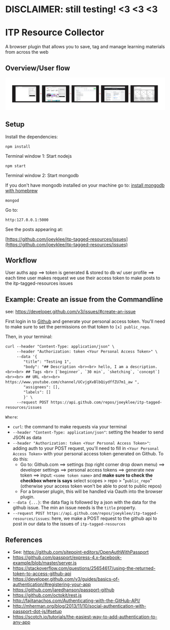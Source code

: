 # DISCLAIMER: still testing! <3 <3 <3

# ITP Resource Collector

A browser plugin that allows you to save, tag and manage learning materials from across the web 

## Overview/User flow

![](chrome-extension/img/user-flow-project-overview.jpg)

## Setup

Install the dependencies:
```
npm install
```

Terminal window 1: Start nodejs
```
npm start
```

Terminal window 2: Start mongodb

If you don't have mongodb installed on your machine go to: [install mongodb with homebrew](https://docs.mongodb.com/manual/tutorial/install-mongodb-on-os-x/#install-mongodb-community-edition-with-homebrew)
```
mongod
```

Go to:
```
http:127.0.0.1:5000
```

See the posts appearing at:

[https://github.com/joeyklee/itp-tagged-resources/issues](https://github.com/joeyklee/itp-tagged-resources/issues)

## Workflow

User auths app ==> token is generated & stored to db w/ user profile ==> each time user makes request we use their access token to make posts to the itp-tagged-resources issues


## Example: Create an issue from the Commandline

see: https://developer.github.com/v3/issues/#create-an-issue

First login in to [Github](https://github.com) and generate your personal access token. You'll need to make sure to set the permissions on that token to `[x] public_repo`.

Then, in your terminal: 

```
curl --header "Content-Type: application/json" \
     --header "Authorization: token <Your Personal Access Token>" \
     --data '{
        "title": "Testing 1",
        "body": "## Description <br><br> hello, I am a description. <br><br> ## Tags <br> [`beginner`, `30 min`, `sketching`, `concept`] <br><br> ## URL <br><br> https://www.youtube.com/channel/UCvjgXvBlbQiydffZU7m1_aw ",
        "assignees": [],
        "labels": []
        }' \
     --request POST https://api.github.com/repos/joeyklee/itp-tagged-resources/issues
```

`Where`:

* `curl`: the command to make requests via your terminal
* `--header "Content-Type: application/json"`: setting the header to send JSON as data
* `--header "Authorization: token <Your Personal Access Token>"`: adding auth to your POST request, you'll need to fill in `<Your Personal Access Token>` with your personal access token generated on Github. To do this:
    - Go to: Github.com ==> settings (top right corner drop down menu) ==> developer settings ==> personal access tokens ==> generate new token ==> input: `<some token name>` and **make sure to check the checkbox where is says** select scopes > repo > "`public_repo`" (otherwise your access token won't be able to post to public repos)
    - For a browser plugin, this will be handled via Oauth into the browser plugin.
* `--data {...}`: the data flag is followed by a json with the data for the github issue. The min an issue needs is the `title` property.
* `--request POST https://api.github.com/repos/joeyklee/itp-tagged-resources/issues`: here, we make a POST request to the github api to post in our data to the issues of `itp-tagged-resources`


## References

- See: https://github.com/sitepoint-editors/OpenAuthWithPassport
- https://github.com/passport/express-4.x-facebook-example/blob/master/server.js
- https://stackoverflow.com/questions/25654617/using-the-returned-token-to-access-github-api
- https://developer.github.com/v3/guides/basics-of-authentication/#registering-your-app
- https://github.com/jaredhanson/passport-github
- https://github.com/octokit/rest.js
- http://fajitanachos.com/Authenticating-with-the-GitHub-API/
- http://mherman.org/blog/2013/11/10/social-authentication-with-passport-dot-js/#setup
- https://scotch.io/tutorials/the-easiest-way-to-add-authentication-to-any-app

